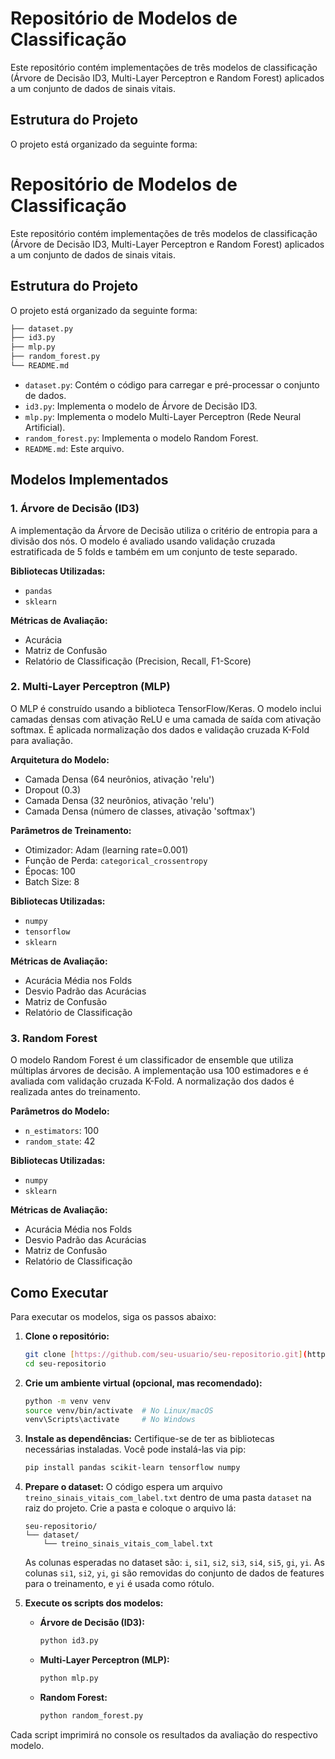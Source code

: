 # Repositório de Modelos de Classificação

Este repositório contém implementações de três modelos de classificação (Árvore de Decisão ID3, Multi-Layer Perceptron e Random Forest) aplicados a um conjunto de dados de sinais vitais.

## Estrutura do Projeto

O projeto está organizado da seguinte forma:
# Repositório de Modelos de Classificação

Este repositório contém implementações de três modelos de classificação (Árvore de Decisão ID3, Multi-Layer Perceptron e Random Forest) aplicados a um conjunto de dados de sinais vitais.

## Estrutura do Projeto

O projeto está organizado da seguinte forma:
```bash
├── dataset.py
├── id3.py
├── mlp.py
├── random_forest.py
└── README.md
```
- `dataset.py`: Contém o código para carregar e pré-processar o conjunto de dados.
- `id3.py`: Implementa o modelo de Árvore de Decisão ID3.
- `mlp.py`: Implementa o modelo Multi-Layer Perceptron (Rede Neural Artificial).
- `random_forest.py`: Implementa o modelo Random Forest.
- `README.md`: Este arquivo.

## Modelos Implementados

### 1. Árvore de Decisão (ID3)

A implementação da Árvore de Decisão utiliza o critério de entropia para a divisão dos nós. O modelo é avaliado usando validação cruzada estratificada de 5 folds e também em um conjunto de teste separado.

**Bibliotecas Utilizadas:**
- `pandas`
- `sklearn`

**Métricas de Avaliação:**
- Acurácia
- Matriz de Confusão
- Relatório de Classificação (Precision, Recall, F1-Score)

### 2. Multi-Layer Perceptron (MLP)

O MLP é construído usando a biblioteca TensorFlow/Keras. O modelo inclui camadas densas com ativação ReLU e uma camada de saída com ativação softmax. É aplicada normalização dos dados e validação cruzada K-Fold para avaliação.

**Arquitetura do Modelo:**
- Camada Densa (64 neurônios, ativação 'relu')
- Dropout (0.3)
- Camada Densa (32 neurônios, ativação 'relu')
- Camada Densa (número de classes, ativação 'softmax')

**Parâmetros de Treinamento:**
- Otimizador: Adam (learning rate=0.001)
- Função de Perda: `categorical_crossentropy`
- Épocas: 100
- Batch Size: 8

**Bibliotecas Utilizadas:**
- `numpy`
- `tensorflow`
- `sklearn`

**Métricas de Avaliação:**
- Acurácia Média nos Folds
- Desvio Padrão das Acurácias
- Matriz de Confusão
- Relatório de Classificação

### 3. Random Forest

O modelo Random Forest é um classificador de ensemble que utiliza múltiplas árvores de decisão. A implementação usa 100 estimadores e é avaliada com validação cruzada K-Fold. A normalização dos dados é realizada antes do treinamento.

**Parâmetros do Modelo:**
- `n_estimators`: 100
- `random_state`: 42

**Bibliotecas Utilizadas:**
- `numpy`
- `sklearn`

**Métricas de Avaliação:**
- Acurácia Média nos Folds
- Desvio Padrão das Acurácias
- Matriz de Confusão
- Relatório de Classificação

## Como Executar

Para executar os modelos, siga os passos abaixo:

1.  **Clone o repositório:**
    ```bash
    git clone [https://github.com/seu-usuario/seu-repositorio.git](https://github.com/seu-usuario/seu-repositorio.git)
    cd seu-repositorio
    ```

2.  **Crie um ambiente virtual (opcional, mas recomendado):**
    ```bash
    python -m venv venv
    source venv/bin/activate  # No Linux/macOS
    venv\Scripts\activate     # No Windows
    ```

3.  **Instale as dependências:**
    Certifique-se de ter as bibliotecas necessárias instaladas. Você pode instalá-las via pip:
    ```bash
    pip install pandas scikit-learn tensorflow numpy
    ```

4.  **Prepare o dataset:**
    O código espera um arquivo `treino_sinais_vitais_com_label.txt` dentro de uma pasta `dataset` na raiz do projeto. Crie a pasta e coloque o arquivo lá:
    ```
    seu-repositorio/
    └── dataset/
        └── treino_sinais_vitais_com_label.txt
    ```
    As colunas esperadas no dataset são: `i`, `si1`, `si2`, `si3`, `si4`, `si5`, `gi`, `yi`. As colunas `si1`, `si2`, `yi`, `gi` são removidas do conjunto de dados de features para o treinamento, e `yi` é usada como rótulo.

5.  **Execute os scripts dos modelos:**

    - **Árvore de Decisão (ID3):**
      ```bash
      python id3.py
      ```

    - **Multi-Layer Perceptron (MLP):**
      ```bash
      python mlp.py
      ```

    - **Random Forest:**
      ```bash
      python random_forest.py
      ```

Cada script imprimirá no console os resultados da avaliação do respectivo modelo.
